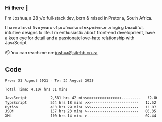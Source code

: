 ### Hi there 👋

I'm Joshua, a 28 y/o full-stack dev, born & raised in Pretoria, South Africa. 

I have almost five years of professional experience bringing beautiful, intuitive designs to life. I'm enthusiastic about front-end development, have a keen eye for detail and a passionate love-hate relationship with JavaScript.

📫 You can reach me on: joshua@sitelab.co.za

## **Code**

<!--START_SECTION:waka-->

```txt
From: 31 August 2021 - To: 27 August 2025

Total Time: 4,107 hrs 11 mins

JavaScript           2,581 hrs 42 mins>>>>>>>>>>>>>>>>---------   62.86 %
TypeScript           514 hrs 18 mins >>>----------------------   12.52 %
Python               413 hrs 29 mins >>>----------------------   10.07 %
JSON                 137 hrs 23 mins >------------------------   03.35 %
XML                  100 hrs 14 mins >------------------------   02.44 %
```

<!--END_SECTION:waka-->
